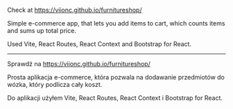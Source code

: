 Check at https://viionc.github.io/furnitureshop/

Simple e-commerce app, that lets you add items to cart, which counts items and sums up total price.

Used Vite, React Routes, React Context and Bootstrap for React.


---

Sprawdź na https://viionc.github.io/furnitureshop/

Prosta aplikacja e-commerce, która pozwala na dodawanie przedmiotów do wózka, który podlicza cały koszt.

Do aplikacji użyłem Vite, React Routes, React Context i Bootstrap for React.
